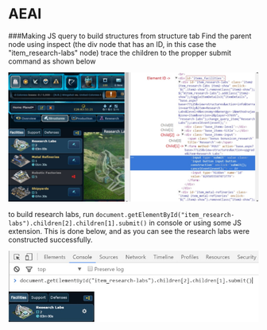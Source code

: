 # AEAI

###Making JS query to build structures from structure tab
Find the parent node using inspect (the div node that has an ID, in this case the "item_research-labs" node)
trace the children to the propper submit command as shown below

![Alt text](https://github.com/Camb0/AEAI/blob/master/ResearchJS1.jpg)

to build research labs, run ``document.getElementById("item_research-labs").children[2].children[1].submit()`` in console or using some JS extension.  This is done below, and as you can see the research labs were constructed successfully.

![Alt text](https://github.com/Camb0/AEAI/blob/master/ResearchJS2.jpg)
